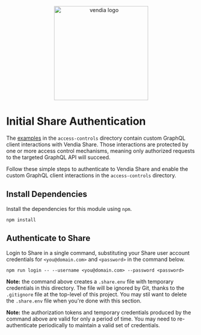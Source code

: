 <p align="center">
  <a href="https://vendia.net/">
    <img src="https://www.vendia.com/images/logo/logo.svg" alt="vendia logo" width="250px">
  </a>
</p>

# Initial Share Authentication
The [examples](../README.md) in the `access-controls` directory contain custom GraphQL client interactions with Vendia Share.  Those interactions are protected by one or more access control mechanisms, meaning only authorized requests to the targeted GraphQL API will succeed.

Follow these simple steps to authenticate to Vendia Share and enable the custom GraphQL client interactions in the `access-controls` directory.

## Install Dependencies
Install the dependencies for this module using `npm`.

```
npm install
```

## Authenticate to Share
Login to Share in a single command, substituting your Share user account credentials for `<you@domain.com>` and `<password>` in the command below.
```
npm run login -- --username <you@domain.com> --password <password> 
```

**Note:** the command above creates a `.share.env` file with temporary credentials in this directory.  The file will be ignored by Git, thanks to the `.gitignore` file at the top-level of this project.  You may stil want to delete the `.share.env` file when you're done with this section.

**Note:** the authorization tokens and temporary credentials produced by the command above are valid for only a period of time.  You may need to re-authenticate periodically to maintain a valid set of credentials. 
